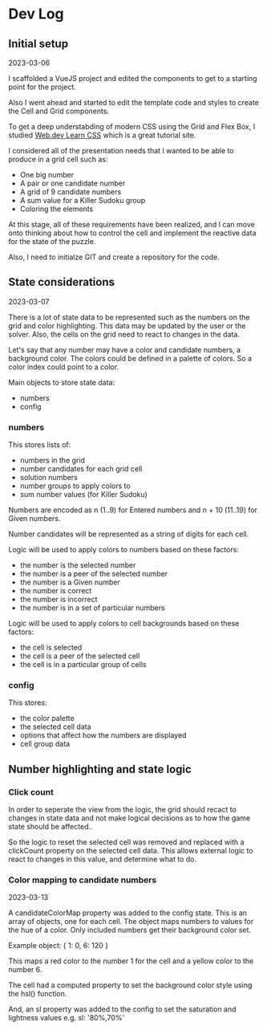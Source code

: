 # Dev Log

## Initial setup
2023-03-06

I scaffolded a VueJS project and edited the components to get to a starting point for the project.

Also I went ahead and started to edit the template code and styles to create the Cell and Grid components.

To get a deep understabding of modern CSS using the Grid and Flex Box, I studied [Web.dev Learn CSS](https://web.dev/learn/css) which is a great tutorial site.

I considered all of the presentation needs that I wanted to be able to produce in a grid cell such as:

* One big number
* A pair or one candidate number
* A grid of 9 candidate numbers
* A sum value for a Killer Sudoku group
* Coloring the elements

At this stage, all of these requirements have been realized, and I can move onto thinking about how to control the cell and implement the reactive data for the state of the puzzle.

Also, I need to initialze GIT and create a repository for the code.

## State considerations
2023-03-07

There is a lot of state data to be represented such as the numbers on the grid and color highlighting. This data may be updated by the user or the solver. Also, the cells on the grid need to react to changes in the data.

Let's say that any number may have a color and candidate numbers, a background color. The colors could be defined in a palette of colors. So a color index could point to a color.

Main objects to store state data:

* numbers
* config

### numbers

This stores lists of:

* numbers in the grid
* number candidates for each grid cell
* solution numbers
* number groups to apply colors to
* sum number values (for Killer Sudoku)

Numbers are encoded as n (1..9) for Entered numbers and n + 10 (11..19) for Given numbers.

Number candidates will be represented as a string of digits for each cell.

Logic will be used to apply colors to numbers based on these factors:

* the number is the selected number
* the number is a peer of the selected number
* the number is a Given number
* the number is correct
* the number is incorrect
* the number is in a set of particular numbers

Logic will be used to apply colors to cell backgrounds based on these factors:

* the cell is selected
* the cell is a peer of the selected cell
* the cell is in a particular group of cells

### config

This stores:

* the color palette
* the selected cell data
* options that affect how the numbers are displayed
* cell group data

## Number highlighting and state logic

### Click count

In order to seperate the view from the logic, the grid should recact to changes in state data and not make logical decisions as to how the game state should be affected..

So the logic to reset the selected cell was removed and replaced with a clickCount property on the selected cell data. This allows external logic to react to changes in this value, and determine what to do.

### Color mapping to candidate numbers
2023-03-13

A candidateColorMap property was added to the config state. This is an array of objects, one for each cell. The object maps numbers to values for the hue of a color. Only included numbers get their background color set.

Example object:
{ 1: 0, 6: 120 }

This maps a red color to the number 1 for the cell and a yellow color to the number 6.

The cell had a computed property to set the background color style using the hsl() function.

And, an sl property was added to the config to set the saturation and lightness values e.g. sl: '80%,70%'
